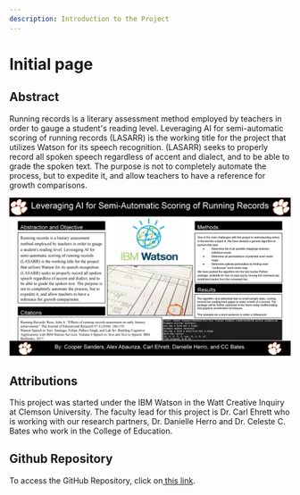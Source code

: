 ```yaml
---
description: Introduction to the Project
---
```


# Initial page

## Abstract

Running records is a literary assessment
 method employed by teachers in order to gauge
 a student's reading level. Leveraging AI for
 semi-automatic scoring of running records
 \(LASARR\) is the working title for the project
 that utilizes Watson for its speech recognition.
 \(LASARR\) seeks to properly record all spoken
 speech regardless of accent and dialect, and to
 be able to grade the spoken text. The purpose is
 not to completely automate the process, but to
 expedite it, and allow teachers to have a
 reference for growth comparisons.

![](.gitbook/assets/running-records-presentaiton.png)

## Attributions

This project was started under the IBM Watson in the Watt Creative Inquiry at Clemson University. The faculty lead for this project is Dr. Carl Ehrett who is working with our research partners, Dr. Danielle Herro and Dr. Celeste C. Bates who work in the College of Education.

## Github Repository

To access the GitHub Repository, click on[ this link](https://github.com/cehrett/running_records/blob/master/processs_running_record_update.ipynb).

